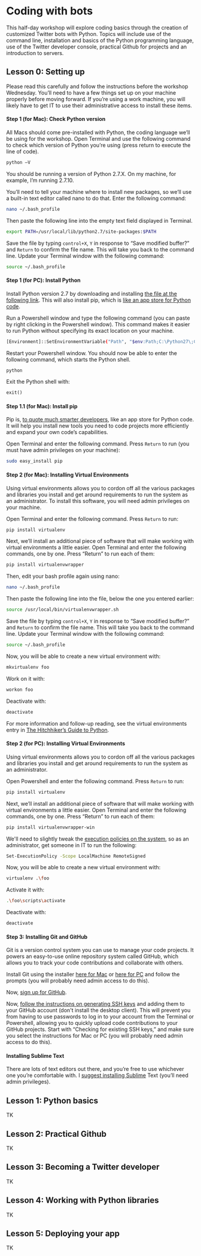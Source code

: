 # Coding with bots

This half-day workshop will explore coding basics through the creation of customized Twitter bots with Python. Topics will include use of the command line, installation and basics of the Python programming language, use of the Twitter developer console, practical Github for projects and an introduction to servers.

## Lesson 0: Setting up

Please read this carefully and follow the instructions before the workshop Wednesday. You’ll need to have a few things set up on your machine properly before moving forward. If you’re using a work machine, you will likely have to get IT to use their administrative access to install these items.

 
#### Step 1 (for Mac): Check Python version

All Macs should come pre-installed with Python, the coding language we’ll be using for the workshop. Open Terminal and use the following command to check which version of Python you’re using (press return to execute the line of code).

```bash
python –V
```

You should be running a version of Python 2.7.X. On my machine, for example, I’m running 2.7.10.

You’ll need to tell your machine where to install new packages, so we’ll use a built-in text editor called nano to do that. Enter the following command:

```bash
nano ~/.bash_profile
```

Then paste the following line into the empty text field displayed in Terminal.

```bash
export PATH=/usr/local/lib/python2.7/site-packages:$PATH
```

Save the file by typing ```control+X```, ```Y``` in response to “Save modified buffer?” and ```Return``` to confirm the file name. This will take you back to the command line. Update your Terminal window with the following command:

```bash
source ~/.bash_profile
```

#### Step 1 (for PC): Install Python

Install Python version 2.7 by downloading and installing [the file at the following link](https://www.python.org/ftp/python/2.7.10/python-2.7.10.msi). This will also install pip, which is [like an app store for Python code](http://blog.apps.npr.org/2013/06/06/how-to-setup-a-developers-environment.html).

Run a Powershell window and type the following command (you can paste by right clicking in the Powershell window). This command makes it easier to run Python without specifying its exact location on your machine.

```bash
[Environment]::SetEnvironmentVariable("Path", "$env:Path;C:\Python27\;C:\Python27\Scripts\", "User")
```

Restart your Powershell window. You should now be able to enter the following command, which starts the Python shell.

```bash
python
```

Exit the Python shell with:

```python
exit()
```

#### Step 1.1 (for Mac): Install pip
Pip is, [to quote much smarter developers](http://blog.apps.npr.org/2013/06/06/how-to-setup-a-developers-environment.html), like an app store for Python code. It will help you install new tools you need to code projects more efficiently and expand your own code’s capabilities.

Open Terminal and enter the following command. Press ```Return``` to run (you must have admin privileges on your machine):

```bash
sudo easy_install pip
```

#### Step 2 (for Mac): Installing Virtual Environments

Using virtual environments allows you to cordon off all the various packages and libraries you install and get around requirements to run the system as an administrator. To install this software, you will need admin privileges on your machine.

Open Terminal and enter the following command. Press ```Return``` to run:

```bash
pip install virtualenv
```

Next, we’ll install an additional piece of software that will make working with virtual environments a little easier. Open Terminal and enter the following commands, one by one. Press “Return” to run each of them:

```bash
pip install virtualenvwrapper
```

Then, edit your bash profile again using nano:

```bash
nano ~/.bash_profile
```

Then paste the following line into the file, below the one you entered earlier:

```bash
source /usr/local/bin/virtualenvwrapper.sh
```

Save the file by typing ```control+X```, ```Y``` in response to “Save modified buffer?” and ```Return``` to confirm the file name. This will take you back to the command line. Update your Terminal window with the following command:

```bash
source ~/.bash_profile
```

Now, you will be able to create a new virtual environment with:

```bash
mkvirtualenv foo
```

Work on it with:

```bash
workon foo
```

Deactivate with:

```bash
deactivate
```

For more information and follow-up reading, see the virtual environments entry in [The Hitchhiker’s Guide to Python](http://docs.python-guide.org/en/latest/dev/virtualenvs/).

#### Step 2 (for PC): Installing Virtual Environments

Using virtual environments allows you to cordon off all the various packages and libraries you install and get around requirements to run the system as an administrator.

Open Powershell and enter the following command. Press ```Return``` to run:

```bash
pip install virtualenv
```

Next, we’ll install an additional piece of software that will make working with virtual environments a little easier. Open Terminal and enter the following commands, one by one. Press “Return” to run each of them:

```bash
pip install virtualenvwrapper-win
```

We'll need to slightly tweak the [execution policies on the system](https://virtualenv.pypa.io/en/latest/userguide.html), so as an administrator, get someone in IT to run the following:

```bash
Set-ExecutionPolicy -Scope LocalMachine RemoteSigned
```

Now, you will be able to create a new virtual environment with:

```bash
virtualenv .\foo
```

Activate it with:

```bash
.\foo\scripts\activate
```

Deactivate with:

```bash
deactivate
```

#### Step 3: Installing Git and GitHub

Git is a version control system you can use to manage your code projects. It powers an easy-to-use online repository system called GitHub, which allows you to track your code contributions and collaborate with others.

Install Git using the installer [here for Mac](https://git-scm.com/download/mac) or [here for PC](https://git-scm.com/download/win) and follow the prompts (you will probably need admin access to do this).

Now, [sign up for GitHub](https://github.com/join).

Now, [follow the instructions on generating SSH keys](https://help.github.com/articles/generating-an-ssh-key/) and adding them to your GitHub account (don't install the desktop client). This will prevent you from having to use passwords to log in to your account from the Terminal or Powershell, allowing you to quickly upload code contributions to your GitHub projects. Start with “Checking for existing SSH keys,” and make sure you select the instructions for Mac or PC (you will probably need admin access to do this).

#### Installing Sublime Text
There are lots of text editors out there, and you’re free to use whichever one you’re comfortable with. I [suggest installing Sublime](https://www.sublimetext.com/) Text (you’ll need admin privileges).

## Lesson 1: Python basics

TK

## Lesson 2: Practical Github

TK

## Lesson 3: Becoming a Twitter developer

TK

## Lesson 4: Working with Python libraries

TK

## Lesson 5: Deploying your app

TK

